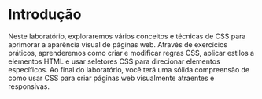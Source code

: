 # Introdução

Neste laboratório, exploraremos vários conceitos e técnicas de CSS para aprimorar a aparência visual de páginas web. Através de exercícios práticos, aprenderemos como criar e modificar regras CSS, aplicar estilos a elementos HTML e usar seletores CSS para direcionar elementos específicos. Ao final do laboratório, você terá uma sólida compreensão de como usar CSS para criar páginas web visualmente atraentes e responsivas.
